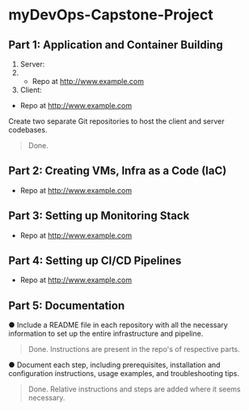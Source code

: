 # myDevOps-Capstone-Project

## Part 1: Application and Container Building
  1. Server:
  2. - Repo at <http://www.example.com>
  3. Client:
  - Repo at <http://www.example.com>

  Create two separate Git repositories to host the client and server codebases.
  > Done.

## Part 2: Creating VMs, Infra as a Code (IaC)
  - Repo at <http://www.example.com>

## Part 3: Setting up Monitoring Stack
  - Repo at <http://www.example.com>

## Part 4: Setting up CI/CD Pipelines
  - Repo at <http://www.example.com>

## Part 5: Documentation

  ●	Include a README file in each repository with all the necessary information to set up the entire infrastructure and pipeline.
  > Done. Instructions are present in the repo's of respective parts.

  ●	Document each step, including prerequisites, installation and configuration instructions, usage examples, and troubleshooting tips.
  > Done. Relative instructions and steps are added where it seems necessary.
